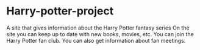 # Harry-potter-project

A site that gives information about the Harry Potter fantasy series
On the site you can keep up to date with new books, movies, etc.
You can join the Harry Potter fan club.
You can also get information about fan meetings.
